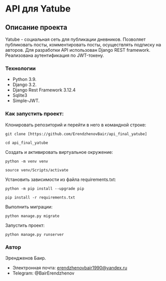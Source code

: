 # API для Yatube

## Описание проекта

Yatube - социальная сеть для публикации дневников. Позволяет публиковать посты, комментировать посты, осуществлять подписку на авторов.
Для разработки API использован Django REST framework. Реализована аутентификация по JWT-токену.

### Технологии

- Python 3.9.
- Django 3.2.
- Django Rest Framework 3.12.4
-  Sqlite3
-   Simple-JWT.

### Как запустить проект:

Клонировать репозиторий и перейти в него в командной строке:

```
git clone [https://github.com/ErendzhenovBair/api_final_yatube]
```

```
cd api_final_yatube
```

Cоздать и активировать виртуальное окружение:

```
python -m venv venv
```

```
source venv/Scripts/activate
```

Установить зависимости из файла requirements.txt:

```
python -m pip install --upgrade pip
```

```
pip install -r requirements.txt
```

Выполнить миграции:

```
python manage.py migrate
```

Запустить проект:

```
python manage.py runserver
```

### Автор

Эрендженов Баир.
- Электронная почта: erendzhenovbair1990@yandex.ru
- Telegram: @BairErendzhenov
